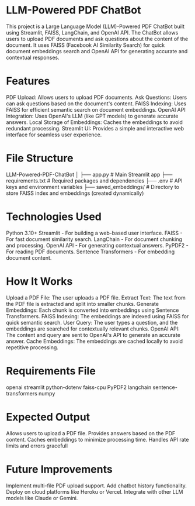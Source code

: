 #  LLM-Powered PDF ChatBot
This project is a Large Language Model (LLM)-Powered PDF ChatBot built using Streamlit, FAISS, LangChain, and OpenAI API. 
The ChatBot allows users to upload PDF documents and ask questions about the content of the document. 
It uses FAISS (Facebook AI Similarity Search) for quick document embeddings search and OpenAI API for generating accurate and contextual responses.

# Features
PDF Upload: Allows users to upload PDF documents.
Ask Questions: Users can ask questions based on the document's content.
FAISS Indexing: Uses FAISS for efficient semantic search on document embeddings.
OpenAI API Integration: Uses OpenAI's LLM (like GPT models) to generate accurate answers.
Local Storage of Embeddings: Caches the embeddings to avoid redundant processing.
Streamlit UI: Provides a simple and interactive web interface for seamless user experience.

# File Structure
LLM-Powered-PDF-ChatBot
│
├── app.py                 # Main Streamlit app
├── requirements.txt       # Required packages and dependencies
├── .env                   # API keys and environment variables
├── saved_embeddings/      # Directory to store FAISS index and embeddings (created dynamically)

# Technologies Used
Python 3.10+
Streamlit - For building a web-based user interface.
FAISS - For fast document similarity search.
LangChain - For document chunking and processing.
OpenAI API - For generating contextual answers.
PyPDF2 - For reading PDF documents.
Sentence Transformers - For embedding document content.

# How It Works
Upload a PDF File: The user uploads a PDF file.
Extract Text: The text from the PDF file is extracted and split into smaller chunks.
Generate Embeddings: Each chunk is converted into embeddings using Sentence Transformers.
FAISS Indexing: The embeddings are indexed using FAISS for quick semantic search.
User Query: The user types a question, and the embeddings are searched for contextually relevant chunks.
OpenAI API: The content and query are sent to OpenAI's API to generate an accurate answer.
Cache Embeddings: The embeddings are cached locally to avoid repetitive processing.

#  Requirements File
openai
streamlit
python-dotenv
faiss-cpu
PyPDF2
langchain
sentence-transformers
numpy

# Expected Output
Allows users to upload a PDF file.
Provides answers based on the PDF content.
Caches embeddings to minimize processing time.
Handles API rate limits and errors gracefull

# Future Improvements
Implement multi-file PDF upload support.
Add chatbot history functionality.
Deploy on cloud platforms like Heroku or Vercel.
Integrate with other LLM models like Claude or Gemini.

